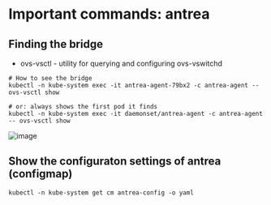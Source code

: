 # Important commands: antrea 

## Finding the bridge 

  *  ovs-vsctl - utility for querying and configuring ovs-vswitchd

```
# How to see the bridge
kubectl -n kube-system exec -it antrea-agent-79bx2 -c antrea-agent -- ovs-vsctl show

# or: always shows the first pod it finds
kubectl -n kube-system exec -it daemonset/antrea-agent -c antrea-agent -- ovs-vsctl show
```

![image](https://github.com/jmetzger/training-kubernetes-networking/assets/1933318/d369db27-630a-4b9f-9d9b-834075514737)

## Show the configuraton settings of antrea (configmap) 

```
kubectl -n kube-system get cm antrea-config -o yaml 

```
